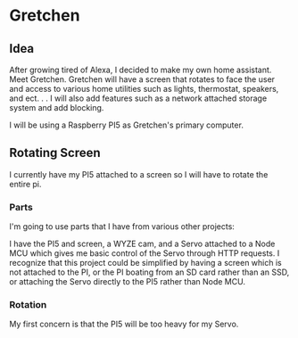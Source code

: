 [comment]: <> (Title: title)
[comment]: <> (Description: description)
[comment]: <> (Cover image path: image name)


# Gretchen

## Idea

After growing tired of Alexa, I decided to make my own home assistant. Meet Gretchen. Gretchen will have a screen that rotates to face the user and access to various home utilities such as lights, thermostat, speakers, and ect. . . I will also add features such as a network attached storage system and add blocking.

I will be using a Raspberry PI5 as Gretchen's primary computer.  

## Rotating Screen

I currently have my PI5 attached to a screen so I will have to rotate the entire pi. 

### Parts

I'm going to use parts that I have from various other projects:

I have the PI5 and screen, a WYZE cam, and a Servo attached to a Node MCU which gives me basic control of the Servo through HTTP requests. I recognize that this project could be simplified by having a screen which is not attached to the PI, or the PI boating from an SD card rather than an SSD, or attaching the Servo directly to the PI5 rather than Node MCU. 


### Rotation 
My first concern is that the PI5 will be too heavy for my Servo.